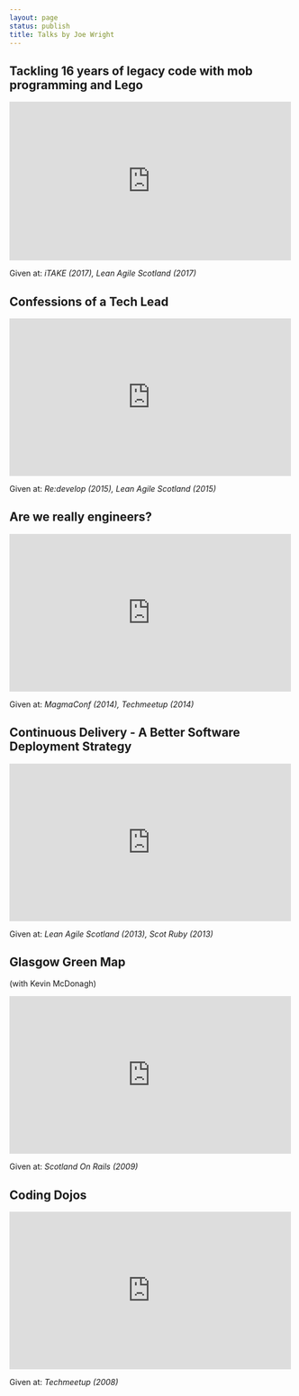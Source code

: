 ```yaml
---
layout: page
status: publish
title: Talks by Joe Wright
---
```


## Tackling 16 years of legacy code with mob programming and Lego

<iframe width="500" height="282" src="https://www.youtube.com/embed/kOACFsO0blU" frameborder="0" allowfullscreen></iframe>

Given at: *iTAKE (2017), Lean Agile Scotland (2017)*

## Confessions of a Tech Lead

<iframe src="https://player.vimeo.com/video/136920278" width="500" height="280" frameborder="0" webkitallowfullscreen mozallowfullscreen allowfullscreen></iframe>

Given at: *Re:develop (2015), Lean Agile Scotland (2015)*

## Are we really engineers?

<iframe src="https://player.vimeo.com/video/97273731" width="500" height="280" frameborder="0" webkitallowfullscreen mozallowfullscreen allowfullscreen></iframe>

Given at: *MagmaConf (2014), Techmeetup (2014)*


## Continuous Delivery - A Better Software Deployment Strategy

<iframe src="https://player.vimeo.com/video/54443475" width="500" height="280" frameborder="0" webkitallowfullscreen mozallowfullscreen allowfullscreen></iframe>

Given at: *Lean Agile Scotland (2013), Scot Ruby (2013)*

## Glasgow Green Map

(with Kevin McDonagh)

<iframe width="500" height="280" src="https://www.youtube.com/embed/eQ9TRxK8Oeg" frameborder="0" allowfullscreen></iframe>

Given at: *Scotland On Rails (2009)*

## Coding Dojos

<iframe src="https://player.vimeo.com/video/5873014" width="500" height="280" frameborder="0" webkitallowfullscreen mozallowfullscreen allowfullscreen></iframe> 

Given at: *Techmeetup (2008)*

